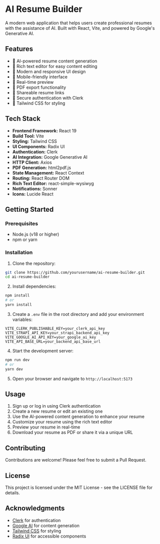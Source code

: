 # AI Resume Builder

A modern web application that helps users create professional resumes with the assistance of AI. Built with React, Vite, and powered by Google's Generative AI.

## Features

- 🤖 AI-powered resume content generation
- 📝 Rich text editor for easy content editing
- 🎨 Modern and responsive UI design
- 📱 Mobile-friendly interface
- 🔄 Real-time preview
- 📄 PDF export functionality
- 🔗 Shareable resume links
- 🔐 Secure authentication with Clerk
- 🎯 Tailwind CSS for styling

## Tech Stack

- **Frontend Framework:** React 19
- **Build Tool:** Vite
- **Styling:** Tailwind CSS
- **UI Components:** Radix UI
- **Authentication:** Clerk
- **AI Integration:** Google Generative AI
- **HTTP Client:** Axios
- **PDF Generation:** html2pdf.js
- **State Management:** React Context
- **Routing:** React Router DOM
- **Rich Text Editor:** react-simple-wysiwyg
- **Notifications:** Sonner
- **Icons:** Lucide React

## Getting Started

### Prerequisites

- Node.js (v18 or higher)
- npm or yarn

### Installation

1. Clone the repository:
```bash
git clone https://github.com/yourusername/ai-resume-builder.git
cd ai-resume-builder
```

2. Install dependencies:
```bash
npm install
# or
yarn install
```

3. Create a `.env` file in the root directory and add your environment variables:
```env
VITE_CLERK_PUBLISHABLE_KEY=your_clerk_api_key
VITE_STRAPI_API_KEY=your_strapi_backend_api_key
VITE_GOOGLE_AI_API_KEY=your_google_ai_key
VITE_API_BASE_URL=your_backend_api_base_url
```

4. Start the development server:
```bash
npm run dev
# or
yarn dev
```

5. Open your browser and navigate to `http://localhost:5173`

## Usage

1. Sign up or log in using Clerk authentication
2. Create a new resume or edit an existing one
3. Use the AI-powered content generation to enhance your resume
4. Customize your resume using the rich text editor
5. Preview your resume in real-time
6. Download your resume as PDF or share it via a unique URL

## Contributing

Contributions are welcome! Please feel free to submit a Pull Request.

## License

This project is licensed under the MIT License - see the LICENSE file for details.

## Acknowledgments

- [Clerk](https://clerk.com/) for authentication
- [Google AI](https://ai.google.dev/) for content generation
- [Tailwind CSS](https://tailwindcss.com/) for styling
- [Radix UI](https://www.radix-ui.com/) for accessible components
